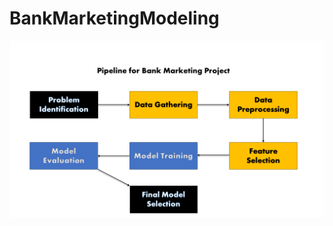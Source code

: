 # BankMarketingModeling

![image info](https://github.com/bigredbayes/BankMarketingModeling/blob/main/Bank_Marketing_Pipeline.png)
